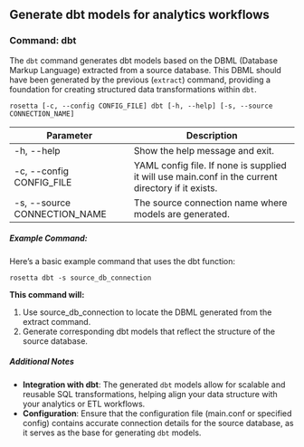 ## Generate dbt models for analytics workflows

### Command: dbt
The `dbt` command generates dbt models based on the DBML (Database Markup Language) extracted from a source database. This DBML should have been generated by the previous (`extract`) command, providing a foundation for creating structured data transformations within `dbt`.

    rosetta [-c, --config CONFIG_FILE] dbt [-h, --help] [-s, --source CONNECTION_NAME]

Parameter | Description
--- | ---
-h, --help | Show the help message and exit.
-c, --config CONFIG_FILE | YAML config file.  If none is supplied it will use main.conf in the current directory if it exists.
-s, --source CONNECTION_NAME | The source connection name where models are generated.

##### Example Command:
Here’s a basic example command that uses the dbt function:

    rosetta dbt -s source_db_connection


**This command will:**
1. Use source_db_connection to locate the DBML generated from the extract command.
2. Generate corresponding dbt models that reflect the structure of the source database.

##### Additional Notes
- **Integration with dbt**: The generated `dbt` models allow for scalable and reusable SQL transformations, helping align your data structure with your analytics or ETL workflows.
- **Configuration**: Ensure that the configuration file (main.conf or specified config) contains accurate connection details for the source database, as it serves as the base for generating `dbt` models.